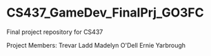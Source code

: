 # CS437_GameDev_FinalPrj_GO3FC
Final project repository for CS437

Project Members:
	Trevar Ladd
	Madelyn O'Dell
	Ernie Yarbrough
